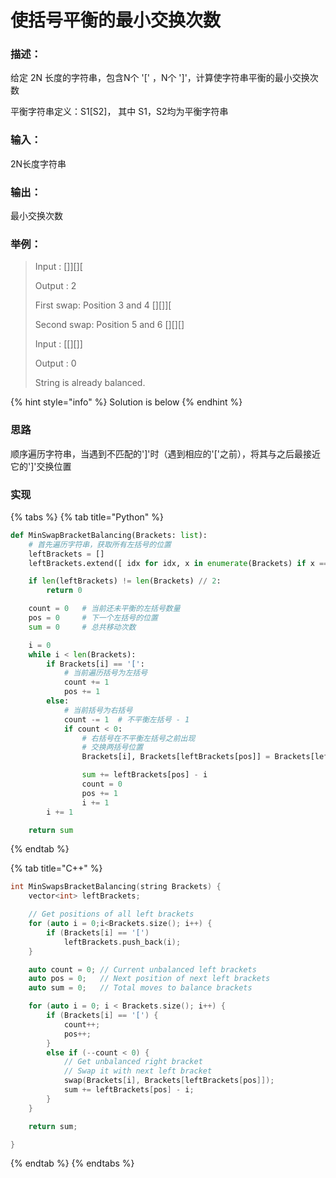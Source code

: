 # 使括号平衡的最小交换次数

### 描述：

给定 2N 长度的字符串，包含N个 '\[' ，N个 '\]'，计算使字符串平衡的最小交换次数

平衡字符串定义：S1\[S2\]， 其中 S1，S2均为平衡字符串

### 输入： 

2N长度字符串

### 输出：

最小交换次数

### 举例：

> Input : \[\]\]\[\]\[ 
>
> Output : 2 
>
> First swap: Position 3 and 4 \[\]\[\]\]\[ 
>
> Second swap: Position 5 and 6 \[\]\[\]\[\]
>
>
>
> Input : \[\[\]\[\]\] 
>
> Output : 0 
>
> String is already balanced.

{% hint style="info" %}
Solution is below
{% endhint %}

### 思路

顺序遍历字符串，当遇到不匹配的'\]'时（遇到相应的'\['之前），将其与之后最接近它的'\]'交换位置

### 实现

{% tabs %}
{% tab title="Python" %}
```python
def MinSwapBracketBalancing(Brackets: list):
	# 首先遍历字符串，获取所有左括号的位置
	leftBrackets = []
	leftBrackets.extend([ idx for idx, x in enumerate(Brackets) if x == '['])

	if len(leftBrackets) != len(Brackets) // 2:	
		return 0

	count = 0	# 当前还未平衡的左括号数量
	pos = 0		# 下一个左括号的位置
	sum = 0		# 总共移动次数

	i = 0
	while i < len(Brackets):
		if Brackets[i] == '[':
			# 当前遍历括号为左括号
			count += 1
			pos += 1
		else:
			# 当前括号为右括号
			count -= 1	# 不平衡左括号 - 1
			if count < 0:
				# 右括号在不平衡左括号之前出现
				# 交换两括号位置
				Brackets[i], Brackets[leftBrackets[pos]] = Brackets[leftBrackets[pos]],Brackets[i]

				sum += leftBrackets[pos] - i
				count = 0
				pos += 1
				i += 1
		i += 1

	return sum
```
{% endtab %}

{% tab title="C++" %}
```cpp
int MinSwapsBracketBalancing(string Brackets) {
	vector<int> leftBrackets;

	// Get positions of all left brackets
	for (auto i = 0;i<Brackets.size(); i++) {
		if (Brackets[i] == '[')
			leftBrackets.push_back(i);
	}

	auto count = 0;	// Current unbalanced left brackets
	auto pos = 0;	// Next position of next left brackets
	auto sum = 0;	// Total moves to balance brackets

	for (auto i = 0; i < Brackets.size(); i++) {
		if (Brackets[i] == '[') {
			count++;
			pos++;
		}
		else if (--count < 0) {
			// Get unbalanced right bracket
			// Swap it with next left bracket
			swap(Brackets[i], Brackets[leftBrackets[pos]]);
			sum += leftBrackets[pos] - i;
		}
	}

	return sum;

}
```
{% endtab %}
{% endtabs %}

```python

```

